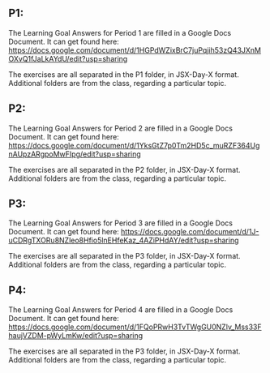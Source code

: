 ## P1:
The Learning Goal Answers for Period 1 are filled in a Google Docs Document. It can get found here:
https://docs.google.com/document/d/1HGPdWZixBrC7juPqjih53zQ43JXnMOXvQ1fJaLkAYdU/edit?usp=sharing

The exercises are all separated in the P1 folder, in JSX-Day-X format. Additional folders are from the class, regarding a particular topic.

## P2:
The Learning Goal Answers for Period 2 are filled in a Google Docs Document. It can get found here:
https://docs.google.com/document/d/1YksGtZ7p0Tm2HD5c_muRZF364UgnAUpzARgpoMwFIpg/edit?usp=sharing

The exercises are all separated in the P2 folder, in JSX-Day-X format. Additional folders are from the class, regarding a particular topic.

## P3:
The Learning Goal Answers for Period 3 are filled in a Google Docs Document. It can get found here:
https://docs.google.com/document/d/1J-uCDRgTXORu8NZleo8Hfio5lnEHfeKaz_4AZiPHdAY/edit?usp=sharing

The exercises are all separated in the P3 folder, in JSX-Day-X format. Additional folders are from the class, regarding a particular topic.

## P4:
The Learning Goal Answers for Period 4 are filled in a Google Docs Document. It can get found here:
https://docs.google.com/document/d/1FQoPRwH3TvTWgGU0NZlv_Mss33FhaujVZDM-pWyLmKw/edit?usp=sharing

The exercises are all separated in the P3 folder, in JSX-Day-X format. Additional folders are from the class, regarding a particular topic.